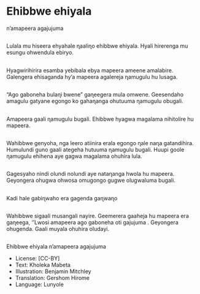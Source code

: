 # Ehibbwe ehiyala
n’amapeera
agajujuma

##
Lulala mu hiseera ehyahale
ɳaaliɳo ehibbwe ehiyala.
Hyali hirerenga mu esungu
ohwendula ebiryo.


##
Hyagwirihirira esamba yebibala
ebya mapeera ameene
amalabire.
Galengera ehisaganda hy’a
mapeera agalereja ɳamugulu
hu lusaga.


##
“Ago gaboneha bulaɳi bwene”
gaɳeegera mula omwene.
Geesendaho amagulu gatyane
egongo ko gahaɳanga
ohutuuma ɳamugulu obugali.


##
Amapeera gaali ɳamugulu
bugali.
Ehibbwe hyagwa magalama
nihitolire hu mapeera.


##
Wahibbwe genyoha, nga leero
atiinira erala egongo ɳale naɳa
gatandihira.
Humulundi guno gaali ategeha
hutuuma ɳamugulu bugali.
Huupi goole ɳamugulu ehihena
aye gagwa magalama ohuhira
lula.


##
Gagesyaho nindi olundi nolundi
aye nataɳanga hwola hu
mapeera.
Geyongera ohugwa ohwosa
omugongo gugwe olugwaluma
bugali.


##
Kadi hale gabiɳwaho era
gagenda gaɳwaɳo


##
Wahibbwe sigaali musangali
nayire.
Geemerera gaaheja hu
mapeera era gaɳeega, ‘’Lwosi
amapeera ago gaboneha oti
gajujuma .
Geyongera ohugenda. Gaali
muyala ohuhira oludayi.


##
Ehibbwe ehiyala n’amapeera
agajujuma
* License: [CC-BY]
* Text: Kholeka Mabeta
* Illustration: Benjamin Mitchley
* Translation: Gershom Hirome
* Language: Lunyole
